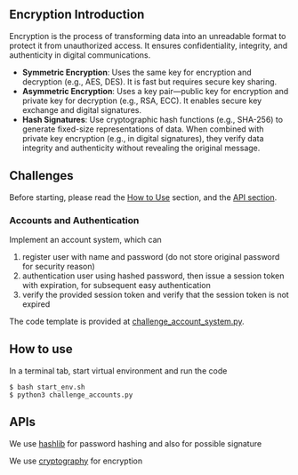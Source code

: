 
## Encryption Introduction

Encryption is the process of transforming data into an unreadable format to protect it from unauthorized access. It ensures confidentiality, integrity, and authenticity in digital communications.

- **Symmetric Encryption**: Uses the same key for encryption and decryption (e.g., AES, DES). It is fast but requires secure key sharing.
- **Asymmetric Encryption**: Uses a key pair—public key for encryption and private key for decryption (e.g., RSA, ECC). It enables secure key exchange and digital signatures.
- **Hash Signatures**: Use cryptographic hash functions (e.g., SHA-256) to generate fixed-size representations of data. When combined with private key encryption (e.g., in digital signatures), they verify data integrity and authenticity without revealing the original message.


## Challenges
Before starting, please read the [How to Use](#how-to-use) section, and the [API section](#apis).

### Accounts and Authentication
Implement an account system, which can
1. register user with name and password (do not store original password for security reason)
2. authentication user using hashed password, then issue a session token with expiration, for subsequent easy authentication
3. verify the provided session token and verify that the session token is not expired

The code template is provided at [challenge_account_system.py](./challenge_account_system.py).

## How to use

In a terminal tab, start virtual environment and run the code
```
$ bash start_env.sh
$ python3 challenge_accounts.py
```

## APIs

We use [hashlib](https://docs.python.org/3/library/hashlib.html#examples) for password hashing and also for possible signature

We use [cryptography](https://cryptography.io/en/latest/fernet/) for encryption